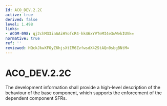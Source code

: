 ```yaml
---
Id: ACO_DEV.2.2C
active: true
derived: false
level: 1.498
links:
- ACOM-098: qj2chM33iaAAiHYofcR4-hk46xYVTeMI4e3wWekIUVk=
normative: true
ref: ''
reviewed: HQckJkwXFOyZ6hjsXtIM6ZvfwsdX42StAQn0sbgBNtM=
---
```


# ACO_DEV.2.2C

The development information shall provide a high-level description of the behaviour of the base component, which supports the enforcement of the dependent component SFRs.